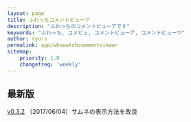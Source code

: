 ```yaml
---
layout: page
title: ふわっちコメントビューア
description: "ふわっちのコメントビューアです"
keywords: "ふわっち, コメビュ, コメントビューア, コメントビューワ"
author: ryu-s
permalink: app/whowatchcommentviewer
sitemap:
    priority: 1.0
    changefreq: 'weekly'	
---
```


## 最新版
[v0.3.2](http://int-main.ddo.jp/app/WhowatchCommentViewer_v0.3.2.zip) （2017/06/04）サムネの表示方法を改良  
